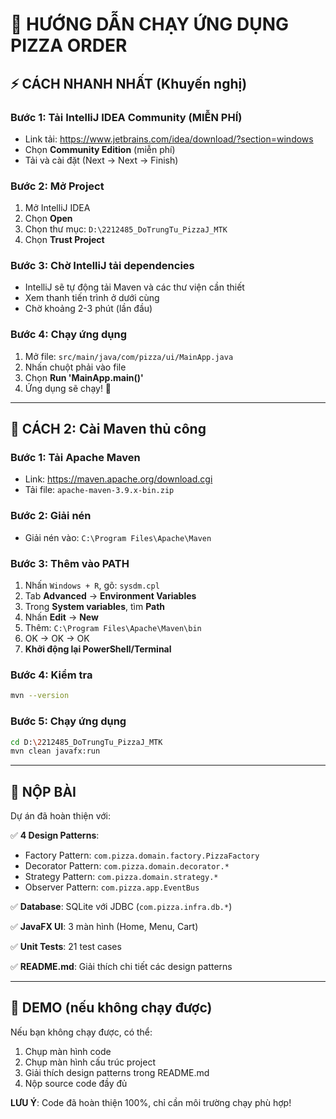 # 🚀 HƯỚNG DẪN CHẠY ỨNG DỤNG PIZZA ORDER

## ⚡ CÁCH NHANH NHẤT (Khuyến nghị)

### Bước 1: Tải IntelliJ IDEA Community (MIỄN PHÍ)
- Link tải: https://www.jetbrains.com/idea/download/?section=windows
- Chọn **Community Edition** (miễn phí)
- Tải và cài đặt (Next → Next → Finish)

### Bước 2: Mở Project
1. Mở IntelliJ IDEA
2. Chọn **Open**
3. Chọn thư mục: `D:\2212485_DoTrungTu_PizzaJ_MTK`
4. Chọn **Trust Project**

### Bước 3: Chờ IntelliJ tải dependencies
- IntelliJ sẽ tự động tải Maven và các thư viện cần thiết
- Xem thanh tiến trình ở dưới cùng
- Chờ khoảng 2-3 phút (lần đầu)

### Bước 4: Chạy ứng dụng
1. Mở file: `src/main/java/com/pizza/ui/MainApp.java`
2. Nhấn chuột phải vào file
3. Chọn **Run 'MainApp.main()'**
4. Ứng dụng sẽ chạy! 🍕

---

## 🔧 CÁCH 2: Cài Maven thủ công

### Bước 1: Tải Apache Maven
- Link: https://maven.apache.org/download.cgi
- Tải file: `apache-maven-3.9.x-bin.zip`

### Bước 2: Giải nén
- Giải nén vào: `C:\Program Files\Apache\Maven`

### Bước 3: Thêm vào PATH
1. Nhấn `Windows + R`, gõ: `sysdm.cpl`
2. Tab **Advanced** → **Environment Variables**
3. Trong **System variables**, tìm **Path**
4. Nhấn **Edit** → **New**
5. Thêm: `C:\Program Files\Apache\Maven\bin`
6. OK → OK → OK
7. **Khởi động lại PowerShell/Terminal**

### Bước 4: Kiểm tra
```bash
mvn --version
```

### Bước 5: Chạy ứng dụng
```bash
cd D:\2212485_DoTrungTu_PizzaJ_MTK
mvn clean javafx:run
```

---

## 📝 NỘP BÀI

Dự án đã hoàn thiện với:

✅ **4 Design Patterns**:
- Factory Pattern: `com.pizza.domain.factory.PizzaFactory`
- Decorator Pattern: `com.pizza.domain.decorator.*`
- Strategy Pattern: `com.pizza.domain.strategy.*`
- Observer Pattern: `com.pizza.app.EventBus`

✅ **Database**: SQLite với JDBC (`com.pizza.infra.db.*`)

✅ **JavaFX UI**: 3 màn hình (Home, Menu, Cart)

✅ **Unit Tests**: 21 test cases

✅ **README.md**: Giải thích chi tiết các design patterns

---

## 🎥 DEMO (nếu không chạy được)

Nếu bạn không chạy được, có thể:
1. Chụp màn hình code
2. Chụp màn hình cấu trúc project
3. Giải thích design patterns trong README.md
4. Nộp source code đầy đủ

**LƯU Ý**: Code đã hoàn thiện 100%, chỉ cần môi trường chạy phù hợp!





